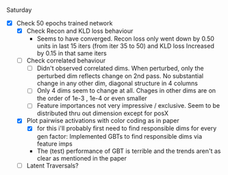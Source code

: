 Saturday
- [x] Check 50 epochs trained network
	- [x] Check Recon and KLD loss behaviour
		- Seems to have converged. Recon loss only went down by 0.50 units in last 15 iters (from iter 35 to 50) and KLD loss Increased by 0.15 in that same iters
	- [ ] Check correlated behaviour
		- [ ] Didn't observed correlated dims. When perturbed, only the perturbed dim reflects change on 2nd pass. No substantial change in any other dim, diagonal structure in 4 columns
		- [ ] Only 4 dims seem to change at all. Chages in other dims are on the order of 1e-3 , 1e-4 or even smaller
		- [ ] Feature importances not very impressive / exclusive. Seem to be distributed thru out dimension except for posX
	- [x] Plot pairwise activations with color coding as in paper
		- [x] for this i'll probably first need to find responsible dims for every gen factor: Implemented GBTs to find responsible dims via feature imps
		- The (test) performance of GBT is terrible and the trends aren't as clear as mentioned in the paper
	- [ ] Latent Traversals?
